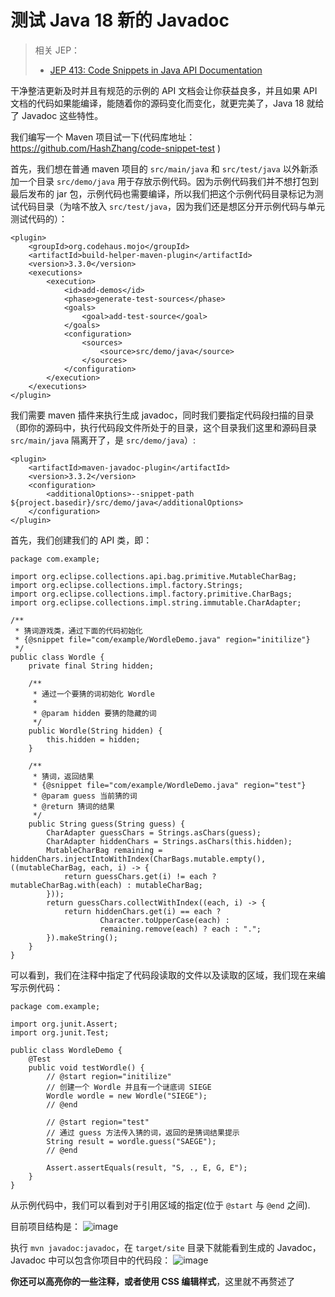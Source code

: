 # 测试 Java 18 新的 Javadoc

> 相关 JEP：
> - [JEP 413: Code Snippets in Java API Documentation](https://openjdk.java.net/jeps/413)

干净整洁更新及时并且有规范的示例的 API 文档会让你获益良多，并且如果 API 文档的代码如果能编译，能随着你的源码变化而变化，就更完美了，Java 18 就给了 Javadoc 这些特性。

我们编写一个 Maven 项目试一下(代码库地址：https://github.com/HashZhang/code-snippet-test )

首先，我们想在普通 maven 项目的 `src/main/java` 和 `src/test/java` 以外新添加一个目录 `src/demo/java` 用于存放示例代码。因为示例代码我们并不想打包到最后发布的 jar 包，示例代码也需要编译，所以我们把这个示例代码目录标记为测试代码目录（为啥不放入 `src/test/java`，因为我们还是想区分开示例代码与单元测试代码的）：
```
<plugin>
    <groupId>org.codehaus.mojo</groupId>
    <artifactId>build-helper-maven-plugin</artifactId>
    <version>3.3.0</version>
    <executions>
        <execution>
            <id>add-demos</id>
            <phase>generate-test-sources</phase>
            <goals>
                <goal>add-test-source</goal>
            </goals>
            <configuration>
                <sources>
                    <source>src/demo/java</source>
                </sources>
            </configuration>
        </execution>
    </executions>
</plugin>
```
我们需要 maven 插件来执行生成 javadoc，同时我们要指定代码段扫描的目录（即你的源码中，执行代码段文件所处于的目录，这个目录我们这里和源码目录 `src/main/java` 隔离开了，是 `src/demo/java`）:
```
<plugin>
    <artifactId>maven-javadoc-plugin</artifactId>
    <version>3.3.2</version>
    <configuration>
        <additionalOptions>--snippet-path ${project.basedir}/src/demo/java</additionalOptions>
    </configuration>
</plugin>
```

首先，我们创建我们的 API 类，即：

```
package com.example;

import org.eclipse.collections.api.bag.primitive.MutableCharBag;
import org.eclipse.collections.impl.factory.Strings;
import org.eclipse.collections.impl.factory.primitive.CharBags;
import org.eclipse.collections.impl.string.immutable.CharAdapter;

/**
 * 猜词游戏类，通过下面的代码初始化
 * {@snippet file="com/example/WordleDemo.java" region="initilize"}
 */
public class Wordle {
    private final String hidden;

    /**
     * 通过一个要猜的词初始化 Wordle
     *
     * @param hidden 要猜的隐藏的词
     */
    public Wordle(String hidden) {
        this.hidden = hidden;
    }

    /**
     * 猜词，返回结果
     * {@snippet file="com/example/WordleDemo.java" region="test"}
     * @param guess 当前猜的词
     * @return 猜词的结果
     */
    public String guess(String guess) {
        CharAdapter guessChars = Strings.asChars(guess);
        CharAdapter hiddenChars = Strings.asChars(this.hidden);
        MutableCharBag remaining = hiddenChars.injectIntoWithIndex(CharBags.mutable.empty(), ((mutableCharBag, each, i) -> {
            return guessChars.get(i) != each ? mutableCharBag.with(each) : mutableCharBag;
        }));
        return guessChars.collectWithIndex((each, i) -> {
            return hiddenChars.get(i) == each ?
                    Character.toUpperCase(each) :
                    remaining.remove(each) ? each : ".";
        }).makeString();
    }
}

```
可以看到，我们在注释中指定了代码段读取的文件以及读取的区域，我们现在来编写示例代码：

```
package com.example;

import org.junit.Assert;
import org.junit.Test;

public class WordleDemo {
    @Test
    public void testWordle() {
        // @start region="initilize"
        // 创建一个 Wordle 并且有一个谜底词 SIEGE
        Wordle wordle = new Wordle("SIEGE");
        // @end

        // @start region="test"
        // 通过 guess 方法传入猜的词，返回的是猜词结果提示
        String result = wordle.guess("SAEGE");
        // @end

        Assert.assertEquals(result, "S, ., E, G, E");
    }
}

```
从示例代码中，我们可以看到对于引用区域的指定(位于 `@start` 与 `@end` 之间).

目前项目结构是：
![image](https://zhxhash-blog.oss-cn-beijing.aliyuncs.com/2022-3-16%20%E5%85%B3%E4%BA%8E%20Java%2018%20%E4%BD%A0%E6%83%B3%E7%9F%A5%E9%81%93%E7%9A%84%E4%B8%80%E5%88%87/code-snippet-test.png)

执行 `mvn javadoc:javadoc`，在 `target/site` 目录下就能看到生成的 Javadoc，Javadoc 中可以包含你项目中的代码段：
![image](https://zhxhash-blog.oss-cn-beijing.aliyuncs.com/2022-3-16%20%E5%85%B3%E4%BA%8E%20Java%2018%20%E4%BD%A0%E6%83%B3%E7%9F%A5%E9%81%93%E7%9A%84%E4%B8%80%E5%88%87/code-snippet-test-demo.png)

**你还可以高亮你的一些注释，或者使用 CSS 编辑样式**，这里就不再赘述了